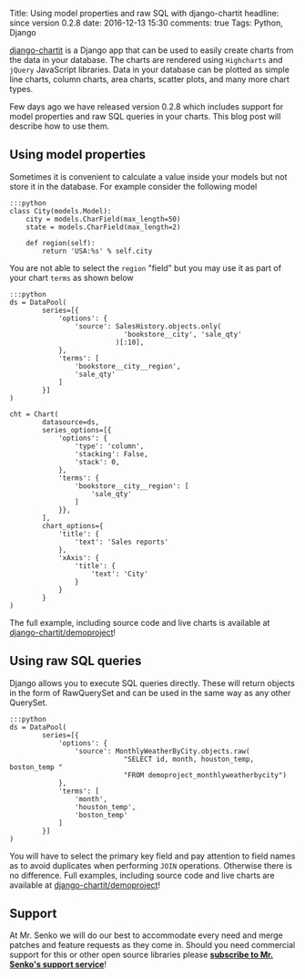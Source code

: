 Title: Using model properties and raw SQL with django-chartit
headline: since version 0.2.8
date: 2016-12-13 15:30
comments: true
Tags: Python, Django

[django-chartit](https://github.com/chartit/django-chartit) is a Django app
that can be used to easily create charts from the data in your database. The
charts are rendered using `Highcharts` and `jQuery` JavaScript libraries.
Data in your database can be plotted as simple line charts, column charts,
area charts, scatter plots, and many more chart types.

Few days ago we have released version 0.2.8 which includes support for
model properties and raw SQL queries in your charts. This blog post will describe
how to use them.

Using model properties
-----------------------

Sometimes it is convenient to calculate a value inside your models but
not store it in the database. For example consider the following model

    :::python
    class City(models.Model):
        city = models.CharField(max_length=50)
        state = models.CharField(max_length=2)

        def region(self):
            return 'USA:%s' % self.city

You are not able to select the `region` "field" but you may use it
as part of your chart `terms` as shown below

    :::python
    ds = DataPool(
            series=[{
                'options': {
                    'source': SalesHistory.objects.only(
                                'bookstore__city', 'sale_qty'
                              )[:10],
                },
                'terms': [
                    'bookstore__city__region',
                    'sale_qty'
                ]
            }]
    )

    cht = Chart(
            datasource=ds,
            series_options=[{
                'options': {
                    'type': 'column',
                    'stacking': False,
                    'stack': 0,
                },
                'terms': {
                    'bookstore__city__region': [
                        'sale_qty'
                    ]
                }},
            ],
            chart_options={
                'title': {
                    'text': 'Sales reports'
                },
                'xAxis': {
                    'title': {
                        'text': 'City'
                    }
                }
            }
    )

The full example, including source code and live charts is available at
[django-chartit/demoproject](https://github.com/chartit/django-chartit/tree/master/demoproject)!

Using raw SQL queries
---------------------

Django allows you to execute SQL queries directly. These will return objects in the form of
RawQuerySet and can be used in the same way as any other QuerySet.

    :::python
    ds = DataPool(
            series=[{
                'options': {
                    'source': MonthlyWeatherByCity.objects.raw(
                                "SELECT id, month, houston_temp, boston_temp "
                                "FROM demoproject_monthlyweatherbycity")
                },
                'terms': [
                    'month',
                    'houston_temp',
                    'boston_temp'
                ]
            }]
    )

You will have to select the primary key field and pay attention to field names as to avoid
duplicates when performing `JOIN` operations. Otherwise there is no difference. Full examples,
including source code and live charts are available at
[django-chartit/demoproject](https://github.com/chartit/django-chartit/tree/master/demoproject)!


Support
--------

At Mr. Senko we will do our best to accommodate every need and merge patches
and feature requests as they come in. Should you need commercial support for
this or other open source libraries please
**[subscribe to Mr. Senko's support service]({filename}pages/subscribe.html)**!
